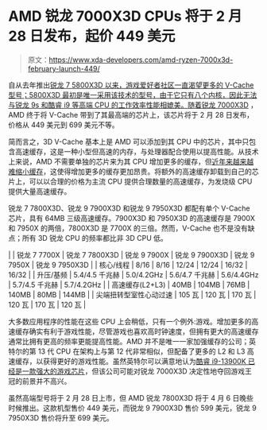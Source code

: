 # AMD 锐龙 7000X3D CPUs 将于 2 月 28 日发布，起价 449 美元

> 原文：<https://www.xda-developers.com/amd-ryzen-7000x3d-february-launch-449/>

自从去年推出[锐龙 7 5800X3D 以来，游戏爱好者社区一直渴望更多的 V-Cache 型号；5800X3D 最初是唯一采用该技术的型号，由于它只有八个内核，因此无法与锐龙 9s 和酷睿 i9 等高端 CPU 的工作效率性能相媲美。](https://www.xda-developers.com/amd-ryzen-7-5800x-vs-amd-ryzen-7-5800x3d/)[随着锐龙 7000X3D](https://www.xda-developers.com/amd-ryzen-7000-radeon-7000-mobile-ces-2023/) ，AMD 终于将 V-Cache 带到了其最高端的芯片上，该芯片将于 2 月 28 日发布，价格从 449 美元到 699 美元不等。

简而言之，3D V-Cache 基本上是 AMD 可以添加到其 CPU 中的芯片，其中只包含高速缓存，这是一种小型但高速的内存，与处理器配合使用以提高性能。从技术上来说，AMD 不需要单独的芯片来为其 CPU 增加更多的缓存，但[近年来越来越难缩小缓存](https://www.xda-developers.com/how-death-sram-affect-future-pc/)，这使得增加更多的缓存更加昂贵。将额外的高速缓存卸载到自己的芯片上，可以以合理的价格为主流 CPU 提供合理数量的高速缓存，为发烧级 CPU 提供大量高速缓存。

锐龙 7 7800X3D、锐龙 9 7900X3D 和锐龙 9 7950X3D 都配有单个 V-Cache 芯片，具有 64MB 三级高速缓存。7900X3D 和 7950X3D 的高速缓存是 7900X 和 7950X 的两倍，7800X3D 是 7700X 的三倍。然而，V-Cache 也不是没有缺点；所有 3D 锐龙 CPU 的频率都比非 3D CPU 低。

|  | 锐龙 7 7700X | 锐龙 7 7800X3D | 锐龙 9 7900X | 锐龙 9 7900X3D | 锐龙 9 7950X | 锐龙 9 7950X3D |
| 核心/线程 | 8/16 | 8/16 | 12/24 | 12/24 | 16/32 | 16/32 |
| 升压/基频 | 5.4/4.5 千兆赫 | 5.0/4.2GHz | 5.6/4.7 千兆赫 | 5.6/4.4GHz | 5.7/4.5 千兆赫 | 5.7/4.2GHz |
| 高速缓存(L2+L3) | 40MB | 104MB | 76MB | 140MB | 80MB | 144MB |
| 尖端扭转型室性心动过速 | 105 瓦 | 120 瓦 | 170 瓦 | 120 瓦 | 170 瓦 | 120 瓦 |

大多数应用程序的性能在这些 CPU 上会稍低，只有一个例外:游戏。增加更多的高速缓存确实有利于游戏性能，尽管游戏也喜欢高时钟速度，但拥有更大的高速缓存通常比拥有更高的频率更能提高性能。AMD 并不是唯一一家加强缓存的公司；英特尔的第 13 代 CPU 在架构上与第 12 代非常相似，但配备了更多的 L2 和 L3 高速缓存，以获得更好的游戏性能。虽然英特尔可以满意地认为[酷睿 i9-13900K 已经是一款强大的游戏芯片](https://www.xda-developers.com/intel-core-i9-13900k-review/)，但该公司可能对锐龙 7000X3D 决定性地夺回游戏王冠的前景并不高兴。

虽然高端型号将于 2 月 28 日上市，但 AMD 锐龙 7800X3D 将于 4 月 6 日晚些时候推出。这款机型售价 449 美元，而锐龙 9 7900X3D 售价 599 美元，锐龙 9 7950X3D 售价将升至 699 美元。